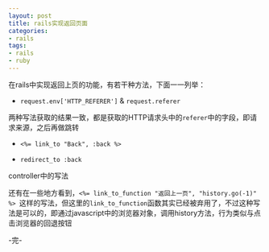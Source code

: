 ```yaml
---
layout: post
title: rails实现返回页面
categories:
- rails
tags:
- rails
- ruby
---
```


在rails中实现返回上页的功能，有若干种方法，下面一一列举：

+ `request.env['HTTP_REFERER']` & `request.referer`

两种写法获取的结果一致，都是获取的HTTP请求头中的`referer`中的字段，即请求来源，之后再做跳转

+ `<%= link_to "Back", :back %>`
  

+ `redirect_to :back`

controller中的写法

还有在一些地方看到，`<%= link_to_function "返回上一页", "history.go(-1)" %> `这样的写法，但这里的`link_to_function`函数其实已经被弃用了，不过这种写法是可以的，即通过javascript中的浏览器对象，调用history方法，行为类似与点击浏览器的回退按钮


-完-